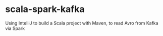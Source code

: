 # scala-spark-kafka
Using IntelliJ to build a Scala project with Maven, to read Avro from Kafka via Spark
